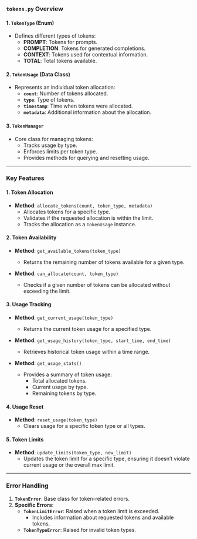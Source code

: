 ### **`tokens.py` Overview**


#### **1. `TokenType` (Enum)**
- Defines different types of tokens:
  - **PROMPT**: Tokens for prompts.
  - **COMPLETION**: Tokens for generated completions.
  - **CONTEXT**: Tokens used for contextual information.
  - **TOTAL**: Total tokens available.

#### **2. `TokenUsage` (Data Class)**
- Represents an individual token allocation:
  - **`count`**: Number of tokens allocated.
  - **`type`**: Type of tokens.
  - **`timestamp`**: Time when tokens were allocated.
  - **`metadata`**: Additional information about the allocation.

#### **3. `TokenManager`**
- Core class for managing tokens:
  - Tracks usage by type.
  - Enforces limits per token type.
  - Provides methods for querying and resetting usage.
  
---

### **Key Features**

#### **1. Token Allocation**
- **Method**: `allocate_tokens(count, token_type, metadata)`
  - Allocates tokens for a specific type.
  - Validates if the requested allocation is within the limit.
  - Tracks the allocation as a `TokenUsage` instance.

#### **2. Token Availability**
- **Method**: `get_available_tokens(token_type)`
  - Returns the remaining number of tokens available for a given type.

- **Method**: `can_allocate(count, token_type)`
  - Checks if a given number of tokens can be allocated without exceeding the limit.

#### **3. Usage Tracking**
- **Method**: `get_current_usage(token_type)`
  - Returns the current token usage for a specified type.

- **Method**: `get_usage_history(token_type, start_time, end_time)`
  - Retrieves historical token usage within a time range.

- **Method**: `get_usage_stats()`
  - Provides a summary of token usage:
    - Total allocated tokens.
    - Current usage by type.
    - Remaining tokens by type.

#### **4. Usage Reset**
- **Method**: `reset_usage(token_type)`
  - Clears usage for a specific token type or all types.

#### **5. Token Limits**
- **Method**: `update_limits(token_type, new_limit)`
  - Updates the token limit for a specific type, ensuring it doesn’t violate current usage or the overall max limit.

---

### **Error Handling**

1. **`TokenError`**: Base class for token-related errors.
2. **Specific Errors**:
   - **`TokenLimitError`**: Raised when a token limit is exceeded.
     - Includes information about requested tokens and available tokens.
   - **`TokenTypeError`**: Raised for invalid token types.

